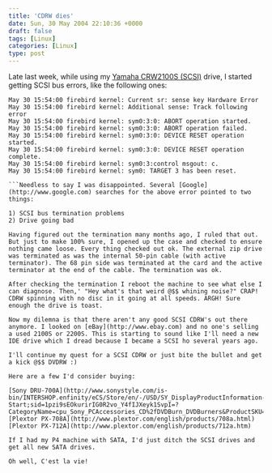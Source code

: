 ```yaml
---
title: 'CDRW dies'
date: Sun, 30 May 2004 22:10:36 +0000
draft: false
tags: [Linux]
categories: [Linux]
type: post
---
```


Late last week, while using my [Yamaha CRW2100S (SCSI)](http://www.yamaha.co.jp/english/product/computer/products/crw2100/crw2100.html) drive, I started getting SCSI bus errors, like the following ones:

```
May 30 15:54:00 firebird kernel: Current sr: sense key Hardware Error
May 30 15:54:00 firebird kernel: Additional sense: Track following error
May 30 15:54:00 firebird kernel: sym0:3:0: ABORT operation started.
May 30 15:54:00 firebird kernel: sym0:3:0: ABORT operation failed.
May 30 15:54:00 firebird kernel: sym0:3:0: DEVICE RESET operation started.
May 30 15:54:00 firebird kernel: sym0:3:0: DEVICE RESET operation complete.
May 30 15:54:00 firebird kernel: sym0:3:control msgout: c.
May 30 15:54:00 firebird kernel: sym0: TARGET 3 has been reset. 

```Needless to say I was disappointed. Several [Google](http://www.google.com) searches for the above error pointed to two things:

1) SCSI bus termination problems  
2) Drive going bad

Having figured out the termination many months ago, I ruled that out. But just to make 100% sure, I opened up the case and checked to ensure nothing came loose. Every thing checked out ok. The external zip drive was terminated as was the internal 50-pin cable (with active terminator). The 68 pin side was terminated at the card and the active terminator at the end of the cable. The termination was ok.

After checking the termination I reboot the machine to see what else I can diagnose. Then,' "Hey what's that weird @$$ whining noise?" CRAP! CDRW spinning with no disc in it going at all speeds. ARGH! Sure enough the drive is toast.

Now my dilemna is that there aren't any good SCSI CDRW's out there anymore. I looked on [eBay](http://www.ebay.com) and no one's selling a used 2100S or 2200S. This is starting to sound like I'll need a new IDE drive which I dread because I became a SCSI ho several years ago.

I'll continue my quest for a SCSI CDRW or just bite the bullet and get a kick @$$ DVDRW :)

Here are a few I'd consider buying:

[Sony DRU-700A](http://www.sonystyle.com/is-bin/INTERSHOP.enfinity/eCS/Store/en/-/USD/SY_DisplayProductInformation-Start;sid=1pzi9sEOkurirIG0R2vo_Y4fIJXeyk1SvpI=?CategoryName=cpu_Sony_PCAccessories_CD%2fDVDBurn_DVDBurners&ProductSKU=DRU700A&Dept=cpu)  
[Plextor PX-708A](http://www.plextor.com/english/products/708a.html)  
[Plextor PX-712A](http://www.plextor.com/english/products/712a.htm)

If I had my P4 machine with SATA, I'd just ditch the SCSI drives and get all new SATA drives.

Oh well, C'est la vie!